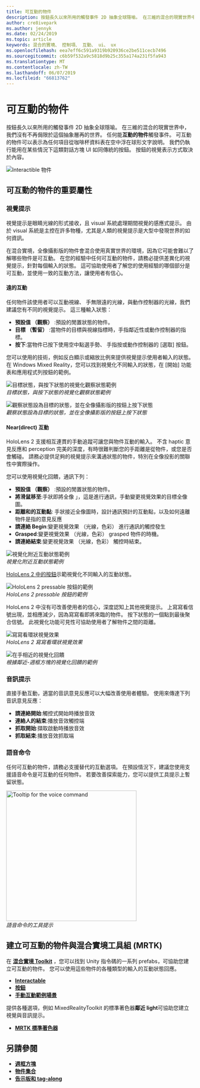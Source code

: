 ```yaml
---
title: 可互動的物件
description: 按鈕長久以來所用的觸發事件 2D 抽象全球隱喻。 在三維的混合的現實世界中，我們沒有不再侷限於這個抽象層再的世界。
author: cre8ivepark
ms.author: jennyk
ms.date: 02/24/2019
ms.topic: article
keywords: 混合的實境、 控制項、 互動、 ui、 ux
ms.openlocfilehash: eea7eff6c591a9319b920936ce2be511cecb7496
ms.sourcegitcommit: c6b59f532a9c5818d9b25c355a174a231f5fa943
ms.translationtype: MT
ms.contentlocale: zh-TW
ms.lasthandoff: 06/07/2019
ms.locfileid: "66813762"
---
```

# <a name="interactable-object"></a>可互動的物件

按鈕長久以來所用的觸發事件 2D 抽象全球隱喻。 在三維的混合的現實世界中，我們沒有不再侷限於這個抽象層再的世界。 任何能**互動的物件**觸發事件。 可互動的物件可以表示為任何項目從咖啡杯資料表在空中浮在球形文字說明。 我們仍執行能用在某些情況下這類對話方塊 UI 如同傳統的按鈕。 按鈕的視覺表示方式取決於內容。

![Interactible 物件](images/640px-interactibleobject-hero-640px.jpg)


## <a name="important-properties-of-the-interactable-object"></a>可互動的物件的重要屬性

### <a name="visual-cue"></a>視覺提示

視覺提示是眼睛光線的形式接收，且 visual 系統處理期間視覺的感應式提示。 由於 visual 系統是主控在許多物種，尤其是人類的視覺提示是大型中發現世界的如何資訊。

在混合實境，全像攝影版的物件會混合使用真實世界的環境，因為它可能會難以了解哪些物件是可互動。 在您的經驗中任何可互動的物件，請務必提供差異化的視覺提示，針對每個輸入的狀態。 這可協助使用者了解您的使用經驗的哪個部分是可互動，並使用一致的互動方法，讓使用者有信心。

#### <a name="far-interactions"></a>遠的互動

任何物件該使用者可以互動視線、 手無限遠的光線，與動作控制器的光線，我們建議您有不同的視覺提示。 這三種輸入狀態：
* **預設值 （觀察）** :預設的閒置狀態的物件。
* **目標 （暫留）** :當物件的目標與視線指標時，手指鄰近性或動作控制器的指標。
* **按下**:當物件已按下使用空中點選手勢、 手指按或動作控制器的 [選取] 按鈕。

您可以使用的技術，例如反白顯示或縮放比例來提供視覺提示使用者輸入的狀態。 在 Windows Mixed Reality，您可以找到視覺化不同輸入的狀態，在 [開始] 功能表和應用程式列按鈕的範例。 

![目標狀態，與按下狀態的視覺化觀察狀態範例](images/640px-interactibleobject-states.png)<br>
*目標狀態，與按下狀態的視覺化觀察狀態範例*

![觀察狀態設為目標的狀態，並在全像攝影版的按鈕上按下狀態](images/MRTK_InteractableState.png)<br>
*觀察狀態設為目標的狀態，並在全像攝影版的按鈕上按下狀態*

#### <a name="neardirect-interactions"></a>Near(direct) 互動

HoloLens 2 支援相互連貫的手動追蹤可讓您與物件互動的輸入。 不含 haptic 意見反應和 perception 完美的深度，有時很難判斷您的手距離是從物件，或您是否會觸碰。 請務必提供足夠的視覺提示來溝通狀態的物件，特別在全像投影的關聯性中實際操作。

您可以使用視覺化回饋，通訊下列：
* **預設值 （觀察）** :預設的閒置狀態的物件。
* **將滑鼠移至**:手狀即將全像 」，這是進行通訊，手動變更視覺效果的目標全像圖。 
* **距離和的互動點**: 手狀接近全像圖時，設計通訊預計的互動點，以及如何遠離物件是指的意見反應
* **請連絡 Begin**:變更視覺效果 （光線，色彩） 進行通訊的觸控發生
* **Grasped**:變更視覺效果 （光線，色彩） grasped 物件的時機。
* **請連絡結束**:變更視覺效果 （光線，色彩） 觸控時結束。

![視覺化附近互動狀態範例](images/640px-interactibleobject-states-near.jpg)<br>
*視覺化附近互動狀態範例*

[HoloLens 2 中的按鈕](https://microsoft.github.io/MixedRealityToolkit-Unity/Documentation/README_Button.html)示範視覺化不同輸入的互動狀態。

![HoloLens 2 pressable 按鈕的範例](images/640px-interactibleobject-pressablebutton-650px2.jpg)<br>
*HoloLens 2 pressable 按鈕的範例*

HoloLens 2 中沒有可改善使用者的信心，深度認知上其他視覺提示。 上寫寫看信號出現，並相應減少，因為寫寫看即將來臨的物件。 按下狀態的一個點到最後聚合信號。 此視覺化功能可見性可協助使用者了解物件之間的距離。

![寫寫看環狀視覺效果](images/640px-interactibleobject-pressablebutton-650px3.jpg)<br>
*HoloLens 2 寫寫看環狀視覺效果*

![在手相近的視覺化回饋](images/HoloLens2_Proximity.gif)<br>
*根據鄰近-週框方塊的視覺化回饋的範例*


### <a name="audio-cue"></a>音訊提示
直接手動互動，適當的音訊意見反應可以大幅改善使用者體驗。 使用來傳達下列音訊意見反應：
* **請連絡開始**:觸控式開始時播放音效
* **連絡人的結束**:播放音效觸控端
* **抓取開始**:擷取啟動時播放音效
* **抓取結束**:播放音效抓取端

### <a name="voice-command"></a>語音命令
任何可互動的物件，請務必支援替代的互動選項。 在預設情況下，建議您使用支援語音命令是可互動的任何物件。 若要改善探索能力，您可以提供工具提示上暫留狀態。

<img src="images/640px-interactibleobject-voicecommand.jpg" alt="Tooltip for the voice command" title="語音命令的工具提示" width="350"><br/>*語音命令的工具提示*

## <a name="creating-interactable-object-with-mixed-reality-toolkit-mrtk"></a>建立可互動的物件與混合實境工具組 (MRTK)

在  **[混合實境 Toolkit](https://github.com/Microsoft/MixedRealityToolkit-Unity)** ，您可以找到 Unity 指令碼的一系列 prefabs，可協助您建立可互動的物件。 您可以使用這些物件的各種類型的輸入的互動狀態回應。

* **[Interactable](https://microsoft.github.io/MixedRealityToolkit-Unity/Documentation/README_Interactable.html)**
* **[按鈕](https://microsoft.github.io/MixedRealityToolkit-Unity/Documentation/README_Button.html)**
* **[手動互動範例場景](https://github.com/microsoft/MixedRealityToolkit-Unity/blob/mrtk_release/Documentation/README_HandInteractionExamples.md)**

提供各種選項，例如 MixedRealityToolkit 的標準著色器**鄰近 light**可協助您建立視覺與音訊提示。
* **[MRTK 標準著色器](https://github.com/microsoft/MixedRealityToolkit-Unity/blob/mrtk_development/Documentation/README_MRTKStandardShader.md)**


## <a name="see-also"></a>另請參閱

* **[週框方塊](app-bar-and-bounding-box.md)**
* **[物件集合](object-collection.md)**
* **[告示板和 tag-along](billboarding-and-tag-along.md)**
